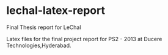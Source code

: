 lechal-latex-report
===================

Final Thesis report for LeChal


Latex files for the final project report for PS2 - 2013 at Ducere Technologies,Hyderabad. 
